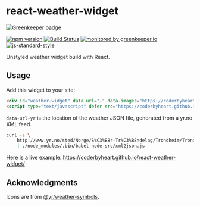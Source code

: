 # react-weather-widget

[![Greenkeeper badge](https://badges.greenkeeper.io/coderbyheart/react-weather-widget.svg)](https://greenkeeper.io/)

[![npm version](https://img.shields.io/npm/v/@coderbyheart/react-weather-widget.svg)](https://www.npmjs.com/package/@coderbyheart/react-weather-widget)
[![Build Status](https://travis-ci.org/coderbyheart/react-weather-widget.svg?branch=master)](https://travis-ci.org/coderbyheart/react-weather-widget)
[![monitored by greenkeeper.io](https://img.shields.io/badge/greenkeeper.io-monitored-brightgreen.svg)](http://greenkeeper.io/) 
[![js-standard-style](https://img.shields.io/badge/code%20style-standard-brightgreen.svg)](http://standardjs.com/)

Unstyled weather widget build with React.

## Usage

Add this widget to your site:

```html
<div id="weather-widget" data-url="…" data-images="https://coderbyheart.github.io/react-weather-widget/icon/"></div>
<script type="text/javascript" defer src="https://coderbyheart.github.io/react-weather-widget/main.min.js"></script>
```

`data-url-yr` is the location of the weather JSON file, generated from a yr.no XML feed.

```bash
curl -s \
    http://www.yr.no/sted/Norge/S%C3%B8r-Tr%C3%B8ndelag/Trondheim/Trondheim_sentrum/varsel.xml \
    | ./node_modules/.bin/babel-node src/xml2json.js
```

Here is a live example: <https://coderbyheart.github.io/react-weather-widget/>

## Acknowledgments

Icons are from [@yr/weather-symbols](https://github.com/yr/weather-symbols).
